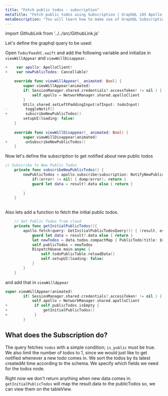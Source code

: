 ```yaml
---
title: "Fetch public todos - subscription"
metaTitle: "Fetch public todos using Subscription | GraphQL iOS Apollo Tutorial"
metaDescription: "You will learn how to make use of GraphQL Subscriptions to get notified whenever a new todo comes in iOS app"
---
```


import GithubLink from '../../src/GithubLink.js'

Let's define the graphql query to be used:

Open `Todo/FeedVC.swift` and add the following variable and initialize in `viewWillAppear` and `viewWillDisappear`.

<GithubLink link="https://github.com/hasura/graphql-engine/blob/master/community/learn/graphql-tutorials/tutorials/ios-apollo/app-final/Todo/FeedVC.swift" text="Todo/FeedVC.swift" />

```swift
+    var apollo: ApolloClient!
+    var newPublicTodos: Cancellable?

    override func viewWillAppear(_ animated: Bool) {
        super.viewWillAppear(animated)
        if( SessionManager.shared.credentials?.accessToken! != nil ) {
            self.apollo = NetworkManager.shared.apolloClient
        }
        Utils.shared.setLeftPaddingInput(ofInput: todoInput)
-        toggleNotif()
+        subscribeNewPublicTodos()
        setupUI(loading: false)
    }
    
    override func viewWillDisappear(_ animated: Bool) {
        super.viewWillDisappear(animated)
+        unSubscribeNewPublicTodos()
    }
```

Now let's define the subscription to get notified about new public todos

```swift
// Subscribe to New Public Todos
    private func subscribeNewPublicTodos() {
        newPublicTodos = apollo.subscribe(subscription: NotifyNewPublicTodosSubscription()) { (result, error) in
            if((error) != nil) { dump(error); return }
            guard let data = result?.data else { return }
            
        }
    }
    
```

Also lets add a function to fetch the initial public todos.

```swift
    // Get Public Todos from cloud
    private func getInitialPublicTodos(){
        apollo.fetch(query: GetInitialPublicTodosQuery()) { (result, err) in
            guard let data = result?.data else { return }
            let newTodos = data.todos.compactMap { PublicTodo(title: $0.title, username: $0.user.name, id: $0.id) }
            self.publicTodos = newTodos
            DispatchQueue.main.async {
                self.todoPublicTable.reloadData()
                self.setupUI(loading: false)
            }
        }
    }
```

and add that in `viewWillAppear`
```swift
super.viewWillAppear(animated)
        if( SessionManager.shared.credentials?.accessToken! != nil ) {
            self.apollo = NetworkManager.shared.apolloClient
+            if self.publicTodos.isEmpty {
+                getInitialPublicTodos()
+            }
        }
```

What does the Subscription do?
-----------------------------

The query fetches `todos` with a simple condition; `is_public` must be true. We also limit the number of todos to 1, since we would just like to get notified whenever a new todo comes in.
We sort the todos by its latest createdAt time according to the schema. We specify which fields we need for the todos node.

Right now we don't return anything when new data comes in. `getInitialPublicTodos` will map the result.data to the publicTodos so, we can view them on the tableView.

